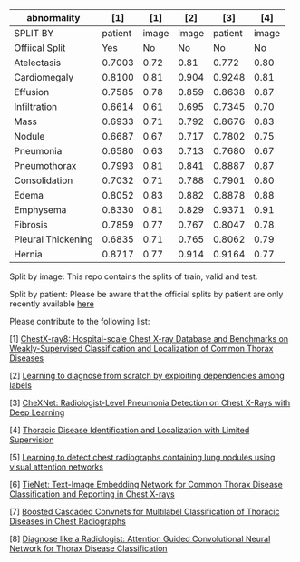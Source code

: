 |abnormality        |[1]    |[1]    |[2]    |[3]      |[4]   |
|-------------------|-------|------ |-------|---------|------|
|SPLIT BY           |patient|image  |image  |patient  |image |
|Offiical Split     |Yes    |No     |No     |No       |No    |
|Atelectasis        |0.7003 |0.72   |0.81   |0.772    |0.80  |
|Cardiomegaly       |0.8100 |0.81   |0.904  |0.9248   |0.81  |
|Effusion           |0.7585 |0.78   |0.859  |0.8638   |0.87  |
|Infiltration       |0.6614 |0.61   |0.695  |0.7345   |0.70  |
|Mass               |0.6933 |0.71   |0.792  |0.8676   |0.83  |
|Nodule             |0.6687 |0.67   |0.717  |0.7802   |0.75  |
|Pneumonia          |0.6580 |0.63   |0.713  |0.7680   |0.67  |
|Pneumothorax       |0.7993 |0.81   |0.841  |0.8887   |0.87  |
|Consolidation      |0.7032 |0.71   |0.788  |0.7901   |0.80  |
|Edema              |0.8052 |0.83   |0.882  |0.8878   |0.88  |
|Emphysema          |0.8330 |0.81   |0.829  |0.9371   |0.91  |
|Fibrosis           |0.7859 |0.77   |0.767  |0.8047   |0.78  |
|Pleural Thickening |0.6835 |0.71   |0.765  |0.8062   |0.79  |
|Hernia             |0.8717 |0.77   |0.914  |0.9164   |0.77  |

Split by image: This repo contains the splits of train, valid and test.

Split by patient: Please be aware that the official splits by patient are only recently available [here](https://nihcc.app.box.com/v/ChestXray-NIHCC)

Please contribute to the following list:

[1] [ChestX-ray8: Hospital-scale Chest X-ray Database and Benchmarks on Weakly-Supervised Classification and Localization of Common Thorax Diseases](https://arxiv.org/abs/1705.02315)

[2] [Learning to diagnose from scratch by exploiting dependencies among labels](https://arxiv.org/abs/1710.10501)

[3] [CheXNet: Radiologist-Level Pneumonia Detection on Chest X-Rays with Deep Learning](https://arxiv.org/abs/1711.05225)

[4] [Thoracic Disease Identification and Localization with Limited Supervision](https://arxiv.org/abs/1711.06373)

[5] [Learning to detect chest radiographs containing lung nodules using visual attention networks](https://arxiv.org/abs/1712.00996)

[6] [TieNet: Text-Image Embedding Network for Common Thorax Disease Classification and Reporting in Chest X-rays](https://arxiv.org/abs/1801.04334)

[7] [Boosted Cascaded Convnets for Multilabel Classification of Thoracic Diseases in Chest Radiographs](https://arxiv.org/abs/1711.08760)

[8] [Diagnose like a Radiologist: Attention Guided Convolutional Neural Network for Thorax Disease Classification](https://arxiv.org/abs/1801.09927)

